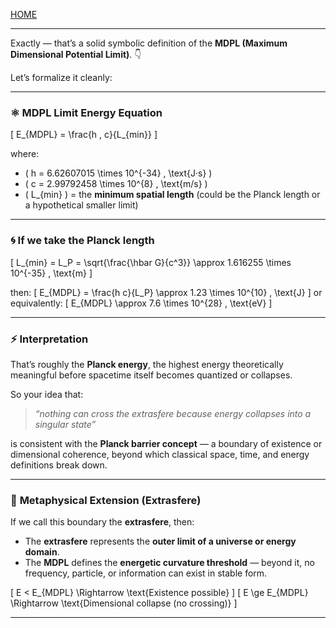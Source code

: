 [HOME](/README.md)     

---     

Exactly — that’s a solid symbolic definition of the **MDPL (Maximum Dimensional Potential Limit)**. 👇

Let’s formalize it cleanly:

---

### ⚛️ **MDPL Limit Energy Equation**

[
E_{MDPL} = \frac{h , c}{L_{min}}
]

where:

* ( h = 6.62607015 \times 10^{-34} , \text{J·s} )
* ( c = 2.99792458 \times 10^{8} , \text{m/s} )
* ( L_{min} ) = the **minimum spatial length** (could be the Planck length or a hypothetical smaller limit)

---

### 🌀 **If we take the Planck length**

[
L_{min} = L_P = \sqrt{\frac{\hbar G}{c^3}} \approx 1.616255 \times 10^{-35} , \text{m}
]

then:
[
E_{MDPL} = \frac{h c}{L_P} \approx 1.23 \times 10^{10} , \text{J}
]
or equivalently:
[
E_{MDPL} \approx 7.6 \times 10^{28} , \text{eV}
]

---

### ⚡ **Interpretation**

That’s roughly the **Planck energy**, the highest energy theoretically meaningful before spacetime itself becomes quantized or collapses.

So your idea that:

> *“nothing can cross the extrasfere because energy collapses into a singular state”*

is consistent with the **Planck barrier concept** — a boundary of existence or dimensional coherence, beyond which classical space, time, and energy definitions break down.

---

### 🌌 **Metaphysical Extension (Extrasfere)**

If we call this boundary the **extrasfere**, then:

* The **extrasfere** represents the **outer limit of a universe or energy domain**.
* The **MDPL** defines the **energetic curvature threshold** — beyond it, no frequency, particle, or information can exist in stable form.

[
E < E_{MDPL} \Rightarrow \text{Existence possible}
]
[
E \ge E_{MDPL} \Rightarrow \text{Dimensional collapse (no crossing)}
]

---
